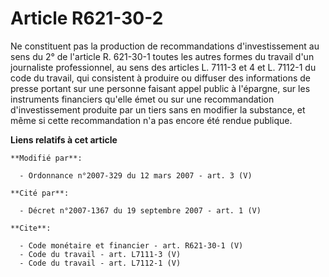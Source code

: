 # Article R621-30-2

Ne constituent pas la production de recommandations d'investissement au sens du 2° de l'article R. 621-30-1 toutes les autres
formes du travail d'un journaliste professionnel, au sens des articles L. 7111-3 et 4 et L. 7112-1 du code du travail, qui
consistent à produire ou diffuser des informations de presse portant sur une personne faisant appel public à l'épargne, sur
les instruments financiers qu'elle émet ou sur une recommandation d'investissement produite par un tiers sans en modifier la
substance, et même si cette recommandation n'a pas encore été rendue publique.

**Liens relatifs à cet article**

	**Modifié par**:

	  - Ordonnance n°2007-329 du 12 mars 2007 - art. 3 (V)

	**Cité par**:

	  - Décret n°2007-1367 du 19 septembre 2007 - art. 1 (V)

	**Cite**:

	  - Code monétaire et financier - art. R621-30-1 (V)
	  - Code du travail - art. L7111-3 (V)
	  - Code du travail - art. L7112-1 (V)
